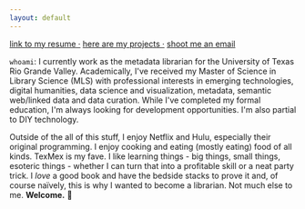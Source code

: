 ```yaml
---
layout: default
---
```

[link to my resume ·](./resume.html)
[here are my projects ·](https://aouriri.github.io/blog/)
[shoot me an email](mailto:ateauriri@gmail.com)

`whoami`: I currently work as the metadata librarian for the University of Texas Rio Grande Valley. Academically, I've received my Master of Science in Library Science (MLS) with professional interests in emerging technologies, digital humanities, data science and visualization, metadata, semantic web/linked data and data curation. While I've completed my formal education, I'm always looking for development opportunities. I'm also partial to DIY technology.

Outside of the all of this stuff, I enjoy Netflix and Hulu, especially their original programming. I enjoy cooking and eating (mostly eating) food of all kinds. TexMex is my fave. I like learning things - big things, small things, esoteric things - whether I can turn that into a profitable skill or a neat party trick. I *love* a good book and have the bedside stacks to prove it and, of course naïvely, this is why I wanted to become a librarian. Not much else to me. **Welcome.** :wave:

